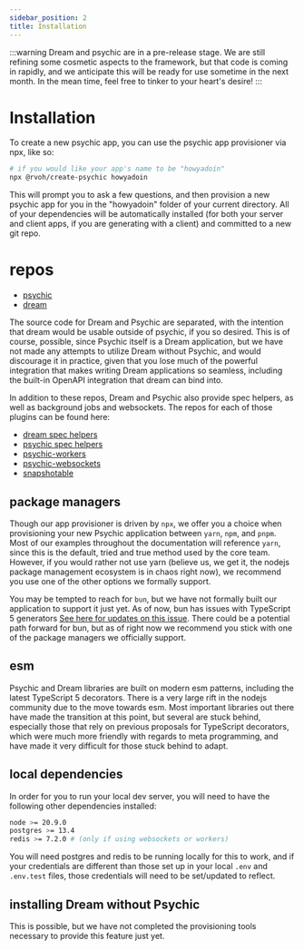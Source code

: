 ```yaml
---
sidebar_position: 2
title: Installation
---
```


:::warning
Dream and psychic are in a pre-release stage. We are still refining some cosmetic aspects to the framework, but that code is coming in rapidly, and we anticipate this will be ready for use sometime in the next month. In the mean time, feel free to tinker to your heart's desire!
:::

# Installation

To create a new psychic app, you can use the psychic app provisioner via npx, like so:

```bash
# if you would like your app's name to be "howyadoin"
npx @rvoh/create-psychic howyadoin
```

This will prompt you to ask a few questions, and then provision a new psychic app for you in the "howyadoin" folder of your current directory. All of your dependencies will be automatically installed (for both your server and client apps, if you are generating with a client) and committed to a new git repo.

# repos

- [psychic](https://github.com/rvohealth/psychic)
- [dream](https://github.com/rvohealth/dream)

The source code for Dream and Psychic are separated, with the intention that dream would be usable outside of psychic, if you so desired. This is of course, possible, since Psychic itself is a Dream application, but we have not made any attempts to utilize Dream without Psychic, and would discourage it in practice, given that you lose much of the powerful integration that makes writing Dream applications so seamless, including the built-in OpenAPI integration that dream can bind into.

In addition to these repos, Dream and Psychic also provide spec helpers, as well as background jobs and websockets. The repos for each of those plugins can be found here:

- [dream spec helpers](https://github.com/rvohealth/dream-spec-helpers)
- [psychic spec helpers](https://github.com/rvohealth/psychic-spec-helpers)
- [psychic-workers](https://github.com/rvohealth/psychic-workers)
- [psychic-websockets](https://github.com/rvohealth/psychic-websockets)
- [snapshotable](https://github.com/rvohealth/dream-plugin-json-snapshot)

## package managers

Though our app provisioner is driven by `npx`, we offer you a choice when provisioning your new Psychic application between `yarn`, `npm`, and `pnpm`. Most of our examples throughout the documentation will reference `yarn`, since this is the default, tried and true method used by the core team. However, if you would rather not use yarn (believe us, we get it, the nodejs package management ecosystem is in chaos right now), we recommend you use one of the other options we formally support.

You may be tempted to reach for `bun`, but we have not formally built our application to support it just yet. As of now, bun has issues with TypeScript 5 generators [See here for updates on this issue](https://github.com/oven-sh/bun/issues/4122). There could be a potential path forward for bun, but as of right now we recommend you stick with one of the package managers we officially support.

## esm

Psychic and Dream libraries are built on modern esm patterns, including the latest TypeScript 5 decorators. There is a very large rift in the nodejs community due to the move towards esm. Most important libraries out there have made the transition at this point, but several are stuck behind, especially those that rely on previous proposals for TypeScript decorators, which were much more friendly with regards to meta programming, and have made it very difficult for those stuck behind to adapt.

## local dependencies

In order for you to run your local dev server, you will need to have the following other dependencies installed:

```bash
node >= 20.9.0
postgres >= 13.4
redis >= 7.2.0 # (only if using websockets or workers)
```

You will need postgres and redis to be running locally for this to work, and if your credentials are different than those set up in your local `.env` and `.env.test` files, those credentials will need to be set/updated to reflect.

## installing Dream without Psychic

This is possible, but we have not completed the provisioning tools necessary to provide this feature just yet.
